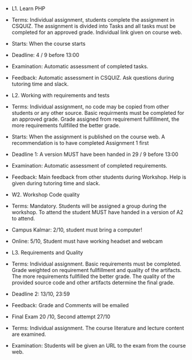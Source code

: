  * L1. Learn PHP
  * Terms: Individual assignment, students complete the assignment in CSQUIZ. The assignment is divided into Tasks and all tasks must be completed for an approved grade. Individual link given on course web. 
  * Starts: When the course starts
  * Deadline: 4 / 9 before 13:00
  * Examination: Automatic assessment of completed tasks.
  * Feedback: Automatic assessment in CSQUIZ. Ask questions during tutoring time and slack.
 
 * L2. Working with requirements and tests
  * Terms: Individual assignment, no code may be copied from other students or any other source. 
    Basic requirments must be completed for an approved grade. Grade assigned from requirement fullfillment, the more requirements fullfilled the better grade.
  * Starts: When the assignment is published on the course web. A recommendation is to have completed Assignment 1 first
  * Deadline 1: A version MUST have been handed in 29 / 9 before 13:00
  * Examination: Automatic assessment of completed requirements. 
  * Feedback: Main feedback from other students during Workshop. Help is given during tutoring time and slack.
 
 * W2. Workshop Code quality
  * Terms: Mandatory. Students will be assigned a group during the workshop. To attend the student MUST have handed in a version of A2 to attend.
  * Campus Kalmar: 2/10, student must bring a computer!
  * Online: 5/10, Student must have working headset and webcam

 * L3. Requirements and Quality
  * Terms: Individual assignment. Basic requirements must be completed. Grade weighted on requirement fullfillment and quality of the artifacts. The more requirements fullfilled the better grade. The quality of the provided source code and other artifacts determine the final grade.
  * Deadline 2: 13/10, 23:59
  * Feedback: Grade and Comments will be emailed

 * Final Exam 20 /10, Second attempt 27/10
  * Terms: Individual assignment. The course literature and lecture content are examined.
  * Examination: Students will be given an URL to the exam from the course web.
